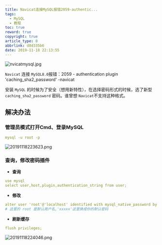 ```yaml
---
title: Navicat连接MySQL报错2059-authentic...
tags: 
  - MySQL
  - 教程
toc: true
reward: true
copyright: true
article_type: 0
abbrlink: d8d335b6
date: 2019-11-18 22:13:55
---
```


![nvicatmysql.jpg](https://cdn.jsdelivr.net/gh/Anyway521/blogpic@main/image/imagenvicatmysql.jpg)

`Navicat` 连接 `MySQL8.0`报错：2059 - authentication plugin 'caching_sha2_password' -navicat

<!-- more -->

安装 `MySQL` 的时候为了安全（想用新特性），在选择密码形式的时候，选了新型 `caching_sha2_password` 密码。谁曾想 `Navicat`不支持这种格式。
## 解决办法
### 管理员模式打开Cmd、登录MySQL
``` yaml
mysql -u root -p
```
![20191118223623.png](https://cdn.jsdelivr.net/gh/Anyway521/blogpic@main/image/image20191118223623.png)

### 查询，修改密码插件
- **查询**
```yml
use mysql
select user,host,plugin,authentication_string from user;
```
- **修改**
```yml
alter user 'root'@'localhost' identified with mysql_native_password by 'xxxxx';
# 这里的 root 是默认用户名,'xxxxx'这里换成你的默认密码
```
- **刷新缓存**
``` yaml
flush privileges;
```

![20191118224046.png](https://cdn.jsdelivr.net/gh/Anyway521/blogpic@main/image/image20191118224046.png)